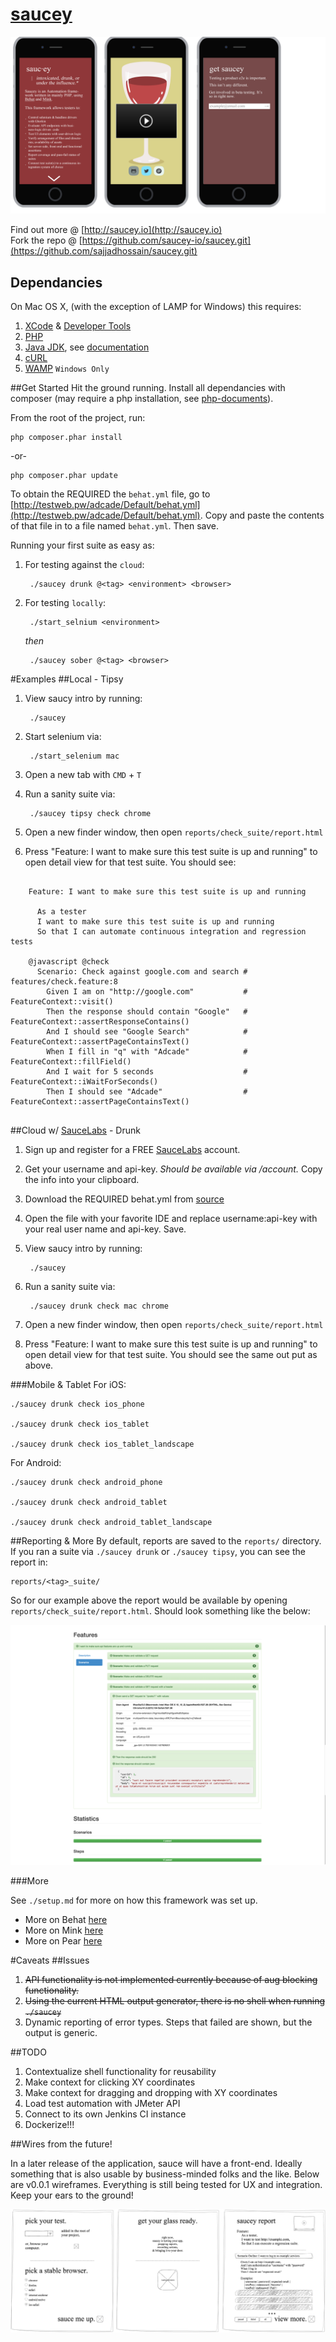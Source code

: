 # [saucey](http://www.urbandictionary.com/define.php?term=saucey)

![wireframes, coming to http://saucey.io soon](images/saucey-io-wires.png "Welcome Mocks")

Find out more @ [http://saucey.io](http://saucey.io)  
Fork the repo @ [https://github.com/saucey-io/saucey.git](https://github.com/sajjadhossain/saucey.git)  

## Dependancies
On Mac OS X, (with the exception of LAMP for Windows) this requires:


1. [XCode](https://developer.apple.com/xcode/downloads/) & [Developer Tools](http://stackoverflow.com/questions/9329243/xcode-4-4-and-later-install-command-line-tools)
2. [PHP](http://php-osx.liip.ch/)
3. [Java JDK](http://www.oracle.com/technetwork/java/javase/downloads/jdk7-downloads-1880260.html), see [documentation](http://docs.oracle.com/javase/7/docs/webnotes/install/mac/mac-jdk.html)
4. [cURL](http://curl.haxx.se/download.html)
5. [WAMP](http://www.wampserver.com/en/) `Windows Only`


##Get Started
Hit the ground running. Install all dependancies with composer (may require a php installation, see [php-documents](http://php-osx.liip.ch/)).

From the root of the project, run:

	php composer.phar install

-or-

	php composer.phar update

To obtain the REQUIRED the `behat.yml` file, go to [http://testweb.pw/adcade/Default/behat.yml](http://testweb.pw/adcade/Default/behat.yml). Copy and paste the contents of that file in to a file named `behat.yml`. Then save.

Running your first suite as easy as:  

1. For testing against the `cloud`:

		./saucey drunk @<tag> <environment> <browser>

2. For testing `locally`:

		./start_selnium <environment>

	*then*

		./saucey sober @<tag> <browser>


#Examples
##Local - Tipsy

1. View saucy intro by running:

		./saucey

2. Start selenium via:

		./start_selenium mac

3. Open a new tab with `CMD` + `T`
4. Run a sanity suite via:

		./saucey tipsy check chrome

5. Open a new finder window, then open `reports/check_suite/report.html`
6. Press "Feature: I want to make sure this test suite is up and running" to open detail view for that test suite. You should see:

```gherkin

	Feature: I want to make sure this test suite is up and running

	  As a tester
	  I want to make sure this test suite is up and running
	  So that I can automate continuous integration and regression tests

	@javascript @check
	  Scenario: Check against google.com and search # features/check.feature:8
	    Given I am on "http://google.com"           # FeatureContext::visit()
	    Then the response should contain "Google"   # FeatureContext::assertResponseContains()
	    And I should see "Google Search"            # FeatureContext::assertPageContainsText()
	    When I fill in "q" with "Adcade"            # FeatureContext::fillField()
	    And I wait for 5 seconds                    # FeatureContext::iWaitForSeconds()
	    Then I should see "Adcade"                  # FeatureContext::assertPageContainsText()


```


##Cloud w/ [SauceLabs](saucelabs.com) - Drunk
1. Sign up and register for a FREE [SauceLabs](https://saucelabs.com/) account.
2. Get your username and api-key. *Should be available via /account.* Copy the info into your clipboard.
3. Download the REQUIRED behat.yml from [source](http://testweb.pw/adcade/Default/behat.yml)
4. Open the file with your favorite IDE and replace username:api-key with your real user name and api-key. Save.
5. View saucy intro by running:

		./saucey

6. Run a sanity suite via:

		./saucey drunk check mac chrome

7. Open a new finder window, then open `reports/check_suite/report.html`
8. Press "Feature: I want to make sure this test suite is up and running" to open detail view for that test suite. You should see the same out put as above.


###Mobile & Tablet
For iOS:

	./saucey drunk check ios_phone

	./saucey drunk check ios_tablet

	./saucey drunk check ios_tablet_landscape

For Android:

	./saucey drunk check android_phone

	./saucey drunk check android_tablet

	./saucey drunk check android_tablet_landscape


##Reporting & More
By default, reports are saved to the `reports/` directory. If you ran a suite via `./saucey drunk` or `./saucey tipsy`, you can see the report in:

	reports/<tag>_suite/

So for our example above the report would be available by opening `reports/check_suite/report.html`. Should look something like the below:

![wireframes, coming to http://saucey.io/app soon](images/saucey-io-report.png "App Wires")

###More

See `./setup.md` for more on how this framework was set up.  

* More on Behat [here](http://docs.behat.org/en/v3.0/)  
* More on Mink [here](http://mink.behat.org/en/latest/)  
* More on Pear [here](http://pear.php.net/)  

#Caveats
##Issues
1. ~~API functionality is not implemented currently because of  aug blocking functionality.~~
2. ~~Using the current HTML output generator, there is no shell  when running `./saucey`~~
3. Dynamic reporting of error types. Steps that failed are shown, but the output is generic.

##TODO

1. Contextualize shell functionality for reusability
2. Make context for clicking XY coordinates
3. Make context for dragging and dropping with XY coordinates
4. Load test automation with JMeter API
5. Connect to its own Jenkins CI instance
6. Dockerize!!!

##Wires from the future!

In a later release of the application, sauce will have a front-end. Ideally something that is also usable by business-minded folks and the like. Below are v0.0.1 wireframes. Everything is still being tested for UX and integration. Keep your ears to the ground!

![wireframes, coming to http://saucey.io/app soon](images/saucey-io-app-wires.png "App Wires")
